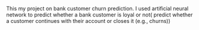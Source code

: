 This my project on bank customer churn prediction. I used artificial neural network to predict whether a bank customer is loyal or not( predict whether a customer continues with their account or closes it (e.g., churns)) 
